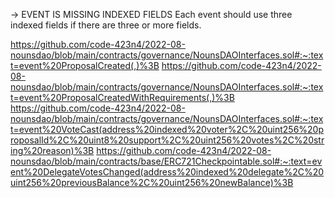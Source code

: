 -> EVENT IS MISSING INDEXED FIELDS
Each event should use three indexed fields if there are three or more fields.

https://github.com/code-423n4/2022-08-nounsdao/blob/main/contracts/governance/NounsDAOInterfaces.sol#:~:text=event%20ProposalCreated(,)%3B
https://github.com/code-423n4/2022-08-nounsdao/blob/main/contracts/governance/NounsDAOInterfaces.sol#:~:text=event%20ProposalCreatedWithRequirements(,)%3B
https://github.com/code-423n4/2022-08-nounsdao/blob/main/contracts/governance/NounsDAOInterfaces.sol#:~:text=event%20VoteCast(address%20indexed%20voter%2C%20uint256%20proposalId%2C%20uint8%20support%2C%20uint256%20votes%2C%20string%20reason)%3B
https://github.com/code-423n4/2022-08-nounsdao/blob/main/contracts/base/ERC721Checkpointable.sol#:~:text=event%20DelegateVotesChanged(address%20indexed%20delegate%2C%20uint256%20previousBalance%2C%20uint256%20newBalance)%3B
